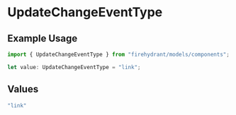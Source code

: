 # UpdateChangeEventType

## Example Usage

```typescript
import { UpdateChangeEventType } from "firehydrant/models/components";

let value: UpdateChangeEventType = "link";
```

## Values

```typescript
"link"
```